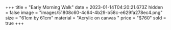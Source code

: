 +++
title = "Early Morning Walk"
date = 2023-01-14T04:20:21.673Z
hidden = false
image = "images/51808c60-4c64-4b29-b58c-e629fa278ec4.png"
size = "61cm by 61cm"
material = "Acrylic on canvas "
price = "$760"
sold = true
+++

